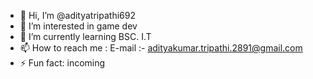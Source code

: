 - 👋 Hi, I’m @adityatripathi692
- 👀 I’m interested in game dev
- 🌱 I’m currently learning BSC. I.T
- 📫 How to reach me : E-mail :- adityakumar.tripathi.2891@gmail.com
- ⚡ Fun fact: incoming

<!---
adityatripathi692/adityatripathi692 is a ✨ special ✨ repository because its `README.md` (this file) appears on your GitHub profile.
You can click the Preview link to take a look at your changes.
--->
